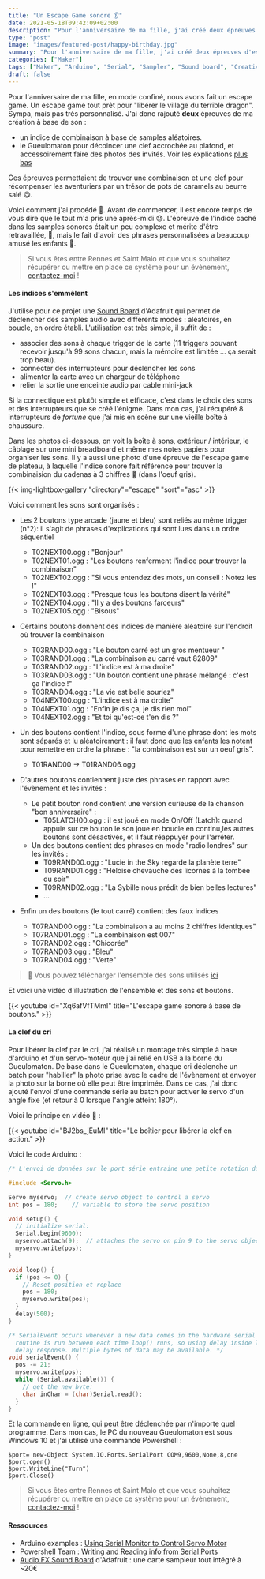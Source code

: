 ```yaml
---
title: "Un Escape Game sonore 👂"
date: 2021-05-18T09:42:09+02:00
description: "Pour l'anniversaire de ma fille, j'ai créé deux épreuves d'escape game à base de son : Le Gueulomaton pour décoincer une clef accrochée au plafond et un indice de combinaison à base de samples aléatoires ... On ne se refait pas !"
type: "post"
image: "images/featured-post/happy-birthday.jpg"
summary: "Pour l'anniversaire de ma fille, j'ai créé deux épreuves d'escape game à base de son : Le Gueulomaton pour décoincer une clef accrochée au plafond et un indice de combinaison à base de samples aléatoires ... On ne se refait pas !"
categories: ["Maker"]
tags: ["Maker", "Arduino", "Serial", "Sampler", "Sound board", "Creative coding"]
draft: false
---
```


Pour l'anniversaire de ma fille, en mode confiné, nous avons fait un escape game. Un escape game tout prêt pour "libérer le village du terrible dragon". Sympa, mais pas très personnalisé. J'ai donc rajouté **deux** épreuves de ma création à base de son : 

- un indice de combinaison à base de samples aléatoires. 
- le Gueulomaton pour décoincer une clef accrochée au plafond, et accessoirement faire des photos des invités. Voir les explications [plus bas](#la-clef-du-cri)

Ces épreuves permettaient de trouver une combinaison et une clef pour récompenser les aventuriers par un trésor de pots de caramels au beurre salé 😋. 

Voici comment j'ai procédé 🧐. Avant de commencer, il est encore temps de vous dire que le tout m'a pris une après-midi 😓. L'épreuve de l'indice caché dans les samples sonores était un peu complexe et mérite d'être retravaillée, 🤯, mais le fait d'avoir des phrases personnalisées a beaucoup amusé les enfants 🥳. 

> Si vous êtes entre Rennes et Saint Malo et que vous souhaitez récupérer ou mettre en place ce système pour un évènement, [contactez-moi](/contact/) ! 

#### Les indices s'emmêlent

J'utilise pour ce projet une [Sound Board](https://learn.adafruit.com/adafruit-audio-fx-sound-board) d'Adafruit qui permet de déclencher des samples audio avec différents modes : aléatoires, en boucle, en ordre établi. L'utilisation est très simple, il suffit de : 

- associer des sons à chaque trigger de la carte (11 triggers pouvant recevoir jusqu'à 99 sons chacun, mais la mémoire est limitée ... ça serait trop beau). 
- connecter des interrupteurs pour déclencher les sons
- alimenter la carte avec un chargeur de téléphone 
- relier la sortie une enceinte audio par cable mini-jack

Si la connectique est plutôt simple et efficace, c'est dans le choix des sons et des interrupteurs que se créé l'énigme. Dans mon cas, j'ai récupéré 8 interrupteurs de *fortune* que j'ai mis en scène sur une vieille boîte à chaussure. 

Dans les photos ci-dessous, on voit la boîte à sons, extérieur / intérieur, le câblage sur une mini breadboard et même mes notes papiers pour organiser les sons. Il y a aussi une photo d'une épreuve de l'escape game de plateau, à laquelle l'indice sonore fait référence pour trouver la combinaision du cadenas à 3 chiffres 🔐 (dans l'oeuf gris).

{{< img-lightbox-gallery "directory"="escape" "sort"="asc" >}}

Voici comment les sons sont organisés : 

- Les 2 boutons type arcade (jaune et bleu) sont reliés au même trigger (n°2): il s'agit de phrases d'explications qui sont lues dans un ordre séquentiel 
  - T02NEXT00.ogg : "Bonjour"
  - T02NEXT01.ogg : "Les boutons renferment l'indice pour trouver la combinaison"
  - T02NEXT02.ogg : "Si vous entendez des mots, un conseil : Notez les !"
  - T02NEXT03.ogg : "Presque tous les boutons disent la vérité"
  - T02NEXT04.ogg : "Il y a des boutons farceurs"
  - T02NEXT05.ogg : "Bisous"
- Certains boutons donnent des indices de manière aléatoire sur l'endroit où trouver la combinaison
  - T03RAND00.ogg : "Le bouton carré est un gros mentueur "
  - T03RAND01.ogg : "La combinaison au carré vaut 82809"
  - T03RAND02.ogg : "L'indice est à ma droite"
  - T03RAND03.ogg : "Un bouton contient une phrase mélangé : c'est ça l'indice !"
  - T03RAND04.ogg : "La vie est belle souriez"
  - T04NEXT00.ogg : "L'indice est à ma droite"
  - T04NEXT01.ogg : "Enfin je dis ça, je dis rien moi"
  - T04NEXT02.ogg : "Et toi qu'est-ce t'en dis ?"
- Un des boutons contient l'indice, sous forme d'une phrase dont les mots sont séparés et lu aléatoirement : il faut donc que les enfants les notent pour remettre en ordre la phrase : "la combinaison est sur un oeuf gris". 
  - T01RAND00 → T01RAND06.ogg
- D'autres boutons contiennent juste des phrases en rapport avec l'évènement et les invités : 
  - Le petit bouton rond contient une version curieuse de la chanson "bon anniversaire" :
    - T05LATCH00.ogg : il est joué en mode On/Off (Latch): quand appuie sur ce bouton le son joue en boucle en continu,les autres boutons sont désactivés, et il faut réappuyer pour l'arrêter. 
  - Un des boutons contient des phrases en mode "radio londres" sur les invités :
    - T09RAND00.ogg : "Lucie in the Sky regarde la planète terre"
    - T09RAND01.ogg : "Héloise chevauche des licornes à la tombée du soir"
    - T09RAND02.ogg : "La Sybille nous prédit de bien belles lectures"
    - ...

- Enfin un des boutons (le tout carré) contient des faux indices 
  - T07RAND00.ogg : "La combinaison a au moins 2 chiffres identiques"
  - T07RAND01.ogg : "La combinaison est 007"
  - T07RAND02.ogg : "Chicorée"
  - T07RAND03.ogg : "Bleu"
  - T07RAND04.ogg : "Verte"

> 📯 Vous pouvez télécharger l'ensemble des sons utilisés [ici](/medias/PhrasesEscapeGameSybille.zip)

Et voici une vidéo d'illustration de l'ensemble et des sons et boutons. 

{{< youtube id="Xq6afVfTMmI" title="L'escape game sonore à base de boutons." >}}

#### La clef du cri 

Pour libérer la clef par le cri, j'ai réalisé un montage très simple à base d'arduino et d'un servo-moteur que j'ai relié en USB à la borne du Gueulomaton. 
De base dans le Gueulomaton, chaque cri déclenche un batch pour "habiller" la photo prise avec le cadre de l'évènement et envoyer la photo sur la borne où elle peut être imprimée. Dans ce cas, j'ai donc ajouté l'envoi d'une commande série au batch pour activer le servo d'un angle fixe (et retour à 0 lorsque l'angle atteint 180°). 

Voici le principe en vidéo 🔐 :

{{< youtube id="BJ2bs_jEuMI" title="Le boîtier pour libérer la clef en action." >}}

Voici le code Arduino :

```c++
/* L'envoi de données sur le port série entraine une petite rotation du servo moteur */

#include <Servo.h>

Servo myservo;  // create servo object to control a servo
int pos = 180;    // variable to store the servo position

void setup() {
  // initialize serial:
  Serial.begin(9600);
  myservo.attach(9);  // attaches the servo on pin 9 to the servo object
  myservo.write(pos); 
}

void loop() {
  if (pos <= 0) {
    // Reset position et replace
    pos = 180;
    myservo.write(pos);
  }
  delay(500);
}

/* SerialEvent occurs whenever a new data comes in the hardware serial RX. This
  routine is run between each time loop() runs, so using delay inside loop can
  delay response. Multiple bytes of data may be available. */
void serialEvent() {
  pos -= 21;
  myservo.write(pos);
  while (Serial.available()) {
    // get the new byte:
    char inChar = (char)Serial.read();
  }
}
```

Et la commande en ligne, qui peut être déclenchée par n'importe quel programme. Dans mon cas, le PC du nouveau Gueulomaton est sous Windows 10 et j'ai utilisé une commande Powershell :

```batch
$port= new-Object System.IO.Ports.SerialPort COM9,9600,None,8,one
$port.open()
$port.WriteLine("Turn")
$port.Close()
```

> Si vous êtes entre Rennes et Saint Malo et que vous souhaitez récupérer ou mettre en place ce système pour un évènement, [contactez-moi](/contact/) ! 

#### Ressources 

- Arduino examples : [Using Serial Monitor to Control Servo Motor](https://create.arduino.cc/projecthub/Kub_Luk/using-serial-monitor-to-control-servo-motor-cc1daf)
- Powershell Team : [Writing and Reading info from Serial Ports](https://devblogs.microsoft.com/powershell/writing-and-reading-info-from-serial-ports/)
- [Audio FX Sound Board](https://learn.adafruit.com/adafruit-audio-fx-sound-board) d'Adafruit : une carte sampleur tout intégré à ~20€ 
